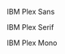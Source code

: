 <p class="cds--type">IBM Plex Sans</p>
<p class="cds--type-serif cds--type-serif">IBM Plex Serif</p>
<p class="cds--type-mono cds--type-mono">IBM Plex Mono</p>
